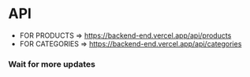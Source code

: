 # API

- FOR PRODUCTS => https://backend-end.vercel.app/api/products
- FOR CATEGORIES => https://backend-end.vercel.app/api/categories

### Wait for more updates
